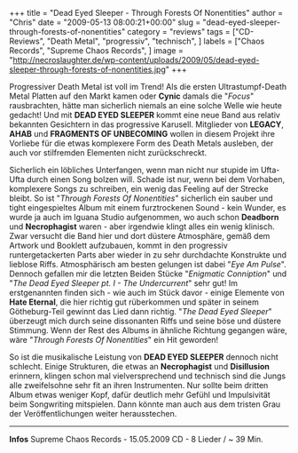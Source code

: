 +++
title = "Dead Eyed Sleeper - Through Forests Of Nonentities"
author = "Chris"
date = "2009-05-13 08:00:21+00:00"
slug = "dead-eyed-sleeper-through-forests-of-nonentities"
category = "reviews"
tags = ["CD-Reviews", "Death Metal", "progressiv", "technisch", ]
labels = ["Chaos Records", "Supreme Chaos Records", ]
image = "http://necroslaughter.de/wp-content/uploads/2009/05/dead-eyed-sleeper-through-forests-of-nonentities.jpg"
+++

Progressiver Death Metal ist voll im Trend! Als die ersten Ultrastumpf-Death Metal Platten auf den Markt kamen oder **Cynic** damals die "_Focus_" rausbrachten, hätte man sicherlich niemals an eine solche Welle wie heute gedacht!
Und mit **DEAD EYED SLEEPER** kommt eine neue Band aus relativ bekannten Gesichtern in das progressive Karusell. Mitglieder von **LEGACY**, **AHAB** und **FRAGMENTS OF UNBECOMING** wollen in diesem Projekt ihre Vorliebe für die etwas komplexere Form des Death Metals ausleben, der auch vor stilfremden Elementen nicht zurückschreckt.

Sicherlich ein löbliches Unterfangen, wenn man nicht nur stupide im Ufta-Ufta durch einen Song bolzen will. Schade ist nur, wenn bei dem Vorhaben, komplexere Songs zu schreiben, ein wenig das Feeling auf der Strecke bleibt. So ist "_Through Forests Of Nonentities_" sicherlich ein sauber und tight eingespieltes Album mit einem furztrockenen Sound - kein Wunder, es wurde ja auch im Iguana Studio aufgenommen, wo auch schon **Deadborn** und **Necrophagist** waren - aber irgendwie klingt alles ein wenig klinisch. Zwar versucht die Band hier und dort düstere Atmosphäre, gemäß dem Artwork und Booklett aufzubauen, kommt in den progressiv runtergetackerten Parts aber wieder in zu sehr durchdachte Konstrukte und lieblose Riffs. Atmosphärisch am besten gelungen ist dabei "_Eye Am Pulse_".
Dennoch gefallen mir die letzten Beiden Stücke "_Enigmatic Conniption_" und "_The Dead Eyed Sleeper pt. I - The Undercurrent_" sehr gut! Im erstgenannten finden sich - wie auch im Stück davor - einige Elemente von **Hate Eternal**, die hier richtig gut rüberkommen und später in seinem Götheburg-Teil gewinnt das Lied dann richtig. "_The Dead Eyed Sleeper_" überzeugt mich durch seine dissonanten Riffs und seine böse und düstere Stimmung. Wenn der Rest des Albums in ähnliche Richtung gegangen wäre, wäre "_Through Forests Of Nonentities_" ein Hit geworden!

So ist die musikalische Leistung von **DEAD EYED SLEEPER** dennoch nicht schlecht. Einige Strukturen, die etwas an **Necrophagist** und **Disillusion** erinnern, klingen schon mal vielversprechend und technisch sind die Jungs alle zweifelsohne sehr fit an ihren Instrumenten. Nur sollte beim dritten Album etwas weniger Kopf, dafür deutlich mehr Gefühl und Impulsivität beim Songwriting mitspielen. Dann könnte man auch aus dem tristen Grau der Veröffentlichungen weiter herausstechen.





---
**Infos**
Supreme Chaos Records - 15.05.2009
CD - 8 Lieder / ~ 39 Min.

